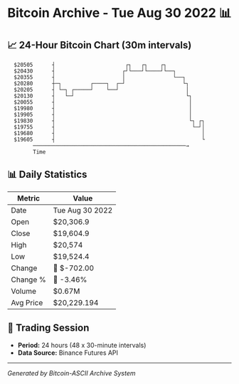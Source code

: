 # Bitcoin Archive - Tue Aug 30 2022 📊

## 📈 24-Hour Bitcoin Chart (30m intervals)

```
  $20505      ┤                      ┌┐   ┌┐    ┌┐             
  $20430      ┤                     ┌┘└───┘└────┘└──┐          
  $20355      ┤                     │               └──┐       
  $20280      ┼─┐         ┌────┐  ┌─┘                  └┐      
  $20205      ┤ └─┐ ┌─────┘    └──┘                     │      
  $20130      ┤   └─┘                                   └┐     
  $20055      ┤                                          │     
  $19980      ┤                                          │     
  $19905      ┤                                          │     
  $19830      ┤                                          └┐ ┌┐ 
  $19755      ┤                                           └─┘│ 
  $19680      ┤                                              │ 
  $19605      ┤                                              └ 
        ────────────────────────────────────────────────→
        Time
```

## 📊 Daily Statistics

| Metric | Value |
|--------|-------|
| Date | Tue Aug 30 2022 |
| Open | $20,306.9 |
| Close | $19,604.9 |
| High | $20,574 |
| Low | $19,524.4 |
| Change | 🔴 $-702.00 |
| Change % | 🔴 -3.46% |
| Volume | $0.67M |
| Avg Price | $20,229.194 |

## 📅 Trading Session

- **Period:** 24 hours (48 x 30-minute intervals)
- **Data Source:** Binance Futures API

---
*Generated by Bitcoin-ASCII Archive System*
